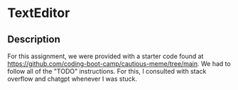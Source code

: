 # TextEditor

## Description

For this assignment, we were provided with a starter code found at https://github.com/coding-boot-camp/cautious-meme/tree/main. We had to follow all of the "TODO" instructions. For this, I consulted with stack overflow and chatgpt whenever I was stuck.
